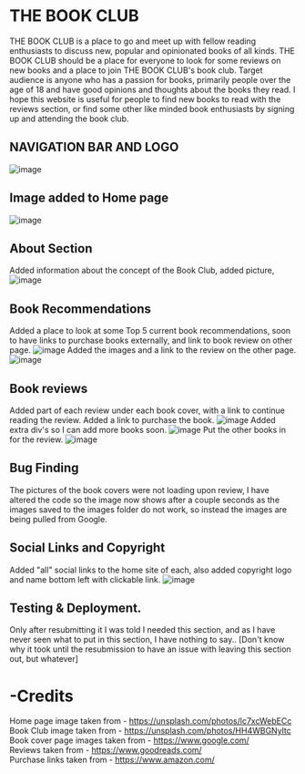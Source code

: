# THE BOOK CLUB
THE BOOK CLUB is a place to go and meet up with fellow reading enthusiasts to discuss new, popular and opinionated books of all kinds. THE BOOK CLUB should be a place for everyone to look for some reviews on new books and a place to join THE BOOK CLUB's book club. Target audience is anyone who has a passion for books, primarily people over the age of 18 and have good opinions and thoughts about the books they read. I hope this website is useful for people to find new books to read with the reviews section, or find some other like minded book enthusiasts by signing up and attending the book club.

## NAVIGATION BAR AND LOGO
![image](https://user-images.githubusercontent.com/87777851/129883296-9ed6621c-b640-4f6a-95fe-5e9e1d248ef3.png)

## Image added to Home page
![image](https://user-images.githubusercontent.com/87777851/130059994-27850b3f-70f6-48c8-bf34-88fb950ffba1.png)


## About Section
Added information about the concept of the Book Club, added picture,
![image](https://user-images.githubusercontent.com/87777851/130066853-a8eb0e36-f853-4a21-aac3-1d4710d3c91a.png)

## Book Recommendations
Added a place to look at some Top 5 current book recommendations, soon to have links to purchase books externally, and link to book review on other page.
![image](https://user-images.githubusercontent.com/87777851/130066952-119a486c-1dcc-4853-b2d6-335af2b19056.png)
Added the images and a link to the review on the other page.
![image](https://user-images.githubusercontent.com/87777851/130338868-c6a29b27-5e0e-4aa9-8ae5-48dce7847e20.png)

## Book reviews
Added part of each review under each book cover, with a link to continue reading the review. Added a link to purchase the book.
![image](https://user-images.githubusercontent.com/87777851/130338898-6e30a85e-1465-4fe4-a3d9-f12b251b1af4.png)
Added extra div's so I can add more books soon.
![image](https://user-images.githubusercontent.com/87777851/130338906-5ce765b2-ecbc-4174-8880-00a92106e9ed.png)
Put the other books in for the review.
![image](https://user-images.githubusercontent.com/87777851/131216672-d6617835-e682-4278-a503-6436c8b18ca4.png)

## Bug Finding
The pictures of the book covers were not loading upon review, I have altered the code so the image now shows after a couple seconds as the images saved to the images folder do not work, so instead the images are being pulled from Google.

## Social Links and Copyright
Added "all" social links to the home site of each, also added copyright logo and name bottom left with clickable link.
![image](https://user-images.githubusercontent.com/87777851/130067037-aca72956-1c63-449e-89b8-dd9230822baf.png)

## Testing & Deployment.
Only after resubmitting it I was told I needed this section, and as I have never seen what to put in this section, I have nothing to say.. [Don't know why it took until the resubmission to have an issue with leaving this section out, but whatever]

# -Credits
Home page image taken from - https://unsplash.com/photos/lc7xcWebECc  
Book Club image taken from - https://unsplash.com/photos/HH4WBGNyltc  
Book cover page images taken from - https://www.google.com/  
Reviews taken from - https://www.goodreads.com/  
Purchase links taken from - https://www.amazon.com/  
